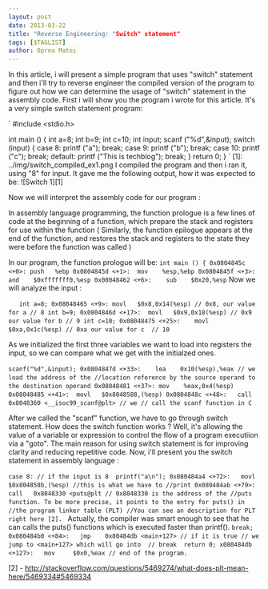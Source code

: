 ```yaml
---
layout: post
date: 2013-03-22
title: "Reverse Engineering: "Switch" statement"
tags: [$TAGLIST]
author: Oprea Matei
---
```


In this article, i will present a simple program that uses "switch" statement
and then i'll try to reverse engineer the compiled version of the program to
figure out how we can determine the usage of "switch" statement in the assembly
code. First i will show you the program i wrote for this article. It's a very
simple switch statement program: 

`
#include <stdio.h>

int main () {
	int a=8;
	int b=9;
	int c=10;
	int input;
	scanf ("%d",&input);
	switch (input) {
		case 8:
		printf ("a");
		break;
		case 9:
		printf ("b");
		break;
		case 10:
		printf ("c");
		break;
		default:
		printf ("This is techblog");
		break;
	}
	return 0;
}
`
[1]: ../img/switch_compiled_ex1.png
I compiled the program and then i ran it, using "8" for input. It gave me the
following output, how it was expected to be: 
![Switch 1][1]

Now we will interpret the assembly code for our program :

In assembly language programming, the function prologue is a few lines of code
at the beginning of a function, which prepare the stack and registers for use
within the function ( Similarly, the function epilogue appears at the end of
the function, and restores the stack and registers to the state they were before the
function was called )

In our program, the function prologue will be: 
`
int main () {
	   0x0804845c <+0>:	push   %ebp
	      0x0804845d <+1>:	mov    %esp,%ebp
	         0x0804845f <+3>:	and    $0xfffffff0,%esp
		    0x08048462 <+6>:	sub    $0x20,%esp
`
Now we will analyze the input :

`    int a=8;
	       0x08048465 <+9>:	movl   $0x8,0x14(%esp) // 0x8, our value for a
	       						// 8
     int b=9;
	         0x0804846d <+17>:	movl   $0x9,0x18(%esp) // 0x9 our value for b
	 						// 9
     int c=10;
		   0x08048475 <+25>:	movl   $0xa,0x1c(%esp) // 0xa our value for c 
	   						// 10
`

As we initialized the first three variables we want to load into registers
the input, so we can compare what we get with the initialzed ones.

`
scanf("%d",&input);
   0x0804847d <+33>:	lea    0x10(%esp),%eax // we load the address of the
   //location reference by the source operand to the destination operand
      0x08048481 <+37>:	mov    %eax,0x4(%esp) 
         0x08048485 <+41>:	movl   $0x8048588,(%esp)
	    0x0804848c <+48>:	call   0x8048360 <__isoc99_scanf@plt> // we
	    // call the scanf function in C
`

After we called the "scanf" function, we have to go through switch statement. How
does the switch function works ? Well, it's allowing the value of a variable or
expression to control the flow of a program executiion via a "goto". The main
reason for using switch statement is for improving clarity and reducing
repetitive code.
Now, i'll present you the switch statement in assembly language : 

`
case 8: // if the input is 8 
	printf("a\n");
	    		0x080484a4 <+72>:	movl   $0x804858b,(%esp) //this is what we have to
   						//print
      0x080484ab <+79>:	call   0x8048330 <puts@plt // 0x8048330 is the address of the
      //puts function. To be more precise, it points to the entry for puts() in
      //the program linker table (PLT)
      //You can see an description for PLT right here [2]. 
`
Actually, the compiler was smart enough to see that he can calls the puts()
functions which is executed faster than printf().
`
	break;
        		0x080484b0 <+84>:	jmp    0x80484db <main+127> // if it is true
				// we jump to <main+127> which will go into 
				// break 
	return 0;
			x080484db <+127>:	mov 	$0x0,%eax
				// end of the program.
`


[2] - http://stackoverflow.com/questions/5469274/what-does-plt-mean-here/5469334#5469334
